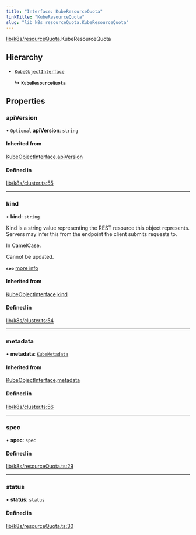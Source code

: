 ```yaml
---
title: "Interface: KubeResourceQuota"
linkTitle: "KubeResourceQuota"
slug: "lib_k8s_resourceQuota.KubeResourceQuota"
---
```


[lib/k8s/resourceQuota](../modules/lib_k8s_resourceQuota.md).KubeResourceQuota

## Hierarchy

- [`KubeObjectInterface`](lib_k8s_cluster.KubeObjectInterface.md)

  ↳ **`KubeResourceQuota`**

## Properties

### apiVersion

• `Optional` **apiVersion**: `string`

#### Inherited from

[KubeObjectInterface](lib_k8s_cluster.KubeObjectInterface.md).[apiVersion](lib_k8s_cluster.KubeObjectInterface.md#apiversion)

#### Defined in

[lib/k8s/cluster.ts:55](https://github.com/headlamp-k8s/headlamp/blob/b0236780/frontend/src/lib/k8s/cluster.ts#L55)

___

### kind

• **kind**: `string`

Kind is a string value representing the REST resource this object represents.
Servers may infer this from the endpoint the client submits requests to.

In CamelCase.

Cannot be updated.

**`see`** [more info](https://git.k8s.io/community/contributors/devel/sig-architecture/api-conventions.md#types-kinds)

#### Inherited from

[KubeObjectInterface](lib_k8s_cluster.KubeObjectInterface.md).[kind](lib_k8s_cluster.KubeObjectInterface.md#kind)

#### Defined in

[lib/k8s/cluster.ts:54](https://github.com/headlamp-k8s/headlamp/blob/b0236780/frontend/src/lib/k8s/cluster.ts#L54)

___

### metadata

• **metadata**: [`KubeMetadata`](lib_k8s_cluster.KubeMetadata.md)

#### Inherited from

[KubeObjectInterface](lib_k8s_cluster.KubeObjectInterface.md).[metadata](lib_k8s_cluster.KubeObjectInterface.md#metadata)

#### Defined in

[lib/k8s/cluster.ts:56](https://github.com/headlamp-k8s/headlamp/blob/b0236780/frontend/src/lib/k8s/cluster.ts#L56)

___

### spec

• **spec**: `spec`

#### Defined in

[lib/k8s/resourceQuota.ts:29](https://github.com/headlamp-k8s/headlamp/blob/b0236780/frontend/src/lib/k8s/resourceQuota.ts#L29)

___

### status

• **status**: `status`

#### Defined in

[lib/k8s/resourceQuota.ts:30](https://github.com/headlamp-k8s/headlamp/blob/b0236780/frontend/src/lib/k8s/resourceQuota.ts#L30)
